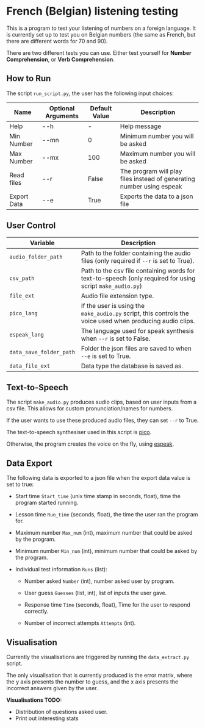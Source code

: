 # French (Belgian) listening testing

This is a program to test your listening of numbers on a foreign language. It is currently set up to test you on Belgian numbers (the same as French, but there are different words for 70 and 90).

There are two different tests you can use. Either test yourself for **Number Comprehension**, or **Verb Comprehension**.

## How to Run

The script `run_script.py`, the user has the following input choices:

| Name        | Optional Arguments | Default Value | Description                                                           |
| ----------- | ------------------ | ------------- | --------------------------------------------------------------------- |
| Help        | --h                | -             | Help message                                                          |
| Min Number  | --mn               | 0             | Minimum number you will be asked                                      |
| Max Number  | --mx               | 100           | Maximum number you will be asked                                      |
| Read files  | --r                | False         | The program will play files instead of generating number using espeak |
| Export Data | --e                | True          | Exports the data to a json file                                       |

## User Control

| Variable                | Description                                                                                               |
| ----------------------- | --------------------------------------------------------------------------------------------------------- |
| `audio_folder_path`     | Path to the folder containing the audio files (only required if `--r` is set to True).                    |
| `csv_path`              | Path to the csv file containing words for text-to-speech (only required for using script `make_audio.py`) |
| `file_ext`              | Audio file extension type.                                                                                |
| `pico_lang`             | If the user is using the `make_audio.py` script, this controls the voice used when producing audio clips. |
| `espeak_lang`           | The language used for speak synthesis when `--r` is set to False.                                         |
| `data_save_folder_path` | Folder the json files are saved to when `--e` is set to True.                                             |
| `data_file_ext`         | Data type the database is saved as.                                                                       |

## Text-to-Speech

The script `make_audio.py` produces audio clips, based on user inputs from a csv file. This allows for custom pronunciation/names for numbers.

If the user wants to use these produced audio files, they can set `--r` to True.

The text-to-speech synthesiser used in this script is [pico](https://github.com/naggety/picotts).



Otherwise, the program creates the voice on the fly, using [espeak](http://espeak.sourceforge.net).



## Data Export

The following data is exported to a json file when the export data value is set to true:

- Start time `Start_time` (unix time stamp in seconds, float), time the program started running.

- Lesson time `Run_time` (seconds, float), the time the user ran the program for.

- Maximum number `Max_num` (int), maximum number that could be asked by the program.

- Minimum number `Min_num` (int), minimum number that could be asked by the program.

- Individual test information `Runs` (list):
  
  - Number asked `Number` (int), number asked user by program.
  
  - User guess `Guesses` (list, int), list of inputs the user gave.
  
  - Response time `Time` (seconds, float), Time for the user to respond correctly.
  
  - Number of incorrect attempts `Attempts` (int).



## Visualisation

Currently the visualisations are triggered by running the `data_extract.py` script.

The only visualisation that is currently produced is the error matrix, where the y axis presents the number to guess, and the x axis presents the incorrect answers given by the user.

**Visualisations TODO:**

- Distribution of questions asked user.
- Print out interesting stats